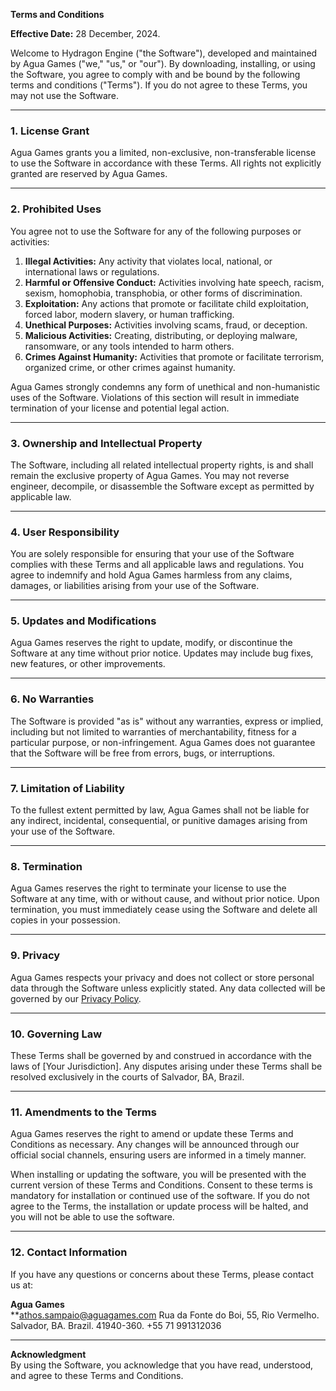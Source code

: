 **Terms and Conditions**

**Effective Date:** 28 December, 2024.

Welcome to Hydragon Engine ("the Software"), developed and maintained by Agua Games ("we," "us," or "our"). By downloading, installing, or using the Software, you agree to comply with and be bound by the following terms and conditions ("Terms"). If you do not agree to these Terms, you may not use the Software.

---

### 1. **License Grant**
Agua Games grants you a limited, non-exclusive, non-transferable license to use the Software in accordance with these Terms. All rights not explicitly granted are reserved by Agua Games.

---

### 2. **Prohibited Uses**
You agree not to use the Software for any of the following purposes or activities:

1. **Illegal Activities:** Any activity that violates local, national, or international laws or regulations.
2. **Harmful or Offensive Conduct:** Activities involving hate speech, racism, sexism, homophobia, transphobia, or other forms of discrimination.
3. **Exploitation:** Any actions that promote or facilitate child exploitation, forced labor, modern slavery, or human trafficking.
4. **Unethical Purposes:** Activities involving scams, fraud, or deception.
5. **Malicious Activities:** Creating, distributing, or deploying malware, ransomware, or any tools intended to harm others.
6. **Crimes Against Humanity:** Activities that promote or facilitate terrorism, organized crime, or other crimes against humanity.

Agua Games strongly condemns any form of unethical and non-humanistic uses of the Software. Violations of this section will result in immediate termination of your license and potential legal action.

---

### 3. **Ownership and Intellectual Property**
The Software, including all related intellectual property rights, is and shall remain the exclusive property of Agua Games. You may not reverse engineer, decompile, or disassemble the Software except as permitted by applicable law.

---

### 4. **User Responsibility**
You are solely responsible for ensuring that your use of the Software complies with these Terms and all applicable laws and regulations. You agree to indemnify and hold Agua Games harmless from any claims, damages, or liabilities arising from your use of the Software.

---

### 5. **Updates and Modifications**
Agua Games reserves the right to update, modify, or discontinue the Software at any time without prior notice. Updates may include bug fixes, new features, or other improvements.

---

### 6. **No Warranties**
The Software is provided "as is" without any warranties, express or implied, including but not limited to warranties of merchantability, fitness for a particular purpose, or non-infringement. Agua Games does not guarantee that the Software will be free from errors, bugs, or interruptions.

---

### 7. **Limitation of Liability**
To the fullest extent permitted by law, Agua Games shall not be liable for any indirect, incidental, consequential, or punitive damages arising from your use of the Software.

---

### 8. **Termination**
Agua Games reserves the right to terminate your license to use the Software at any time, with or without cause, and without prior notice. Upon termination, you must immediately cease using the Software and delete all copies in your possession.

---

### 9. **Privacy**
Agua Games respects your privacy and does not collect or store personal data through the Software unless explicitly stated. Any data collected will be governed by our [Privacy Policy](#).

---

### 10. **Governing Law**
These Terms shall be governed by and construed in accordance with the laws of [Your Jurisdiction]. Any disputes arising under these Terms shall be resolved exclusively in the courts of Salvador, BA, Brazil.

---

### 11. **Amendments to the Terms**
Agua Games reserves the right to amend or update these Terms and Conditions as necessary. Any changes will be announced through our official social channels, ensuring users are informed in a timely manner.

When installing or updating the software, you will be presented with the current version of these Terms and Conditions. Consent to these terms is mandatory for installation or continued use of the software. If you do not agree to the Terms, the installation or update process will be halted, and you will not be able to use the software.

---

### 12. **Contact Information**
If you have any questions or concerns about these Terms, please contact us at:

**Agua Games**  
**athos.sampaio@aguagames.com 
Rua da Fonte do Boi, 55, Rio Vermelho. Salvador, BA. Brazil. 41940-360.
+55 71 991312036

---

**Acknowledgment**  
By using the Software, you acknowledge that you have read, understood, and agree to these Terms and Conditions.

